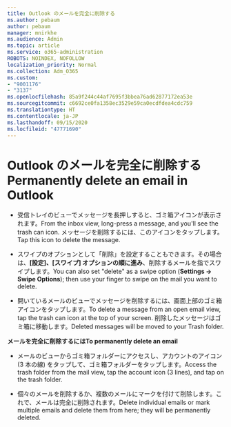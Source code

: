 ```yaml
---
title: Outlook のメールを完全に削除する
ms.author: pebaum
author: pebaum
manager: mnirkhe
ms.audience: Admin
ms.topic: article
ms.service: o365-administration
ROBOTS: NOINDEX, NOFOLLOW
localization_priority: Normal
ms.collection: Adm_O365
ms.custom:
- "9001176"
- "3137"
ms.openlocfilehash: 85a9f244c44af7695f3bbea76ad62877172ea53e
ms.sourcegitcommit: c6692ce0fa1358ec3529e59ca0ecdfdea4cdc759
ms.translationtype: HT
ms.contentlocale: ja-JP
ms.lasthandoff: 09/15/2020
ms.locfileid: "47771690"
---
```

# <a name="permanently-delete-an-email-in-outlook"></a><span data-ttu-id="7b728-102">Outlook のメールを完全に削除する</span><span class="sxs-lookup"><span data-stu-id="7b728-102">Permanently delete an email in Outlook</span></span>

- <span data-ttu-id="7b728-103">受信トレイのビューでメッセージを長押しすると、ゴミ箱アイコンが表示されます。</span><span class="sxs-lookup"><span data-stu-id="7b728-103">From the inbox view, long-press a message, and you'll see the trash can icon.</span></span> <span data-ttu-id="7b728-104">メッセージを削除するには、このアイコンをタップします。</span><span class="sxs-lookup"><span data-stu-id="7b728-104">Tap this icon to delete the message.</span></span>

- <span data-ttu-id="7b728-105">スワイプのオプションとして「削除」を設定することもできます。その場合は、**[設定]、[スワイプ] オプションの順に進み**、削除するメールを指でスワイプします。</span><span class="sxs-lookup"><span data-stu-id="7b728-105">You can also set "delete" as a swipe option (**Settings -> Swipe Options**); then use your finger to swipe on the mail you want to delete.</span></span> 

- <span data-ttu-id="7b728-106">開いているメールのビューでメッセージを削除するには、画面上部のゴミ箱アイコンをタップします。</span><span class="sxs-lookup"><span data-stu-id="7b728-106">To delete a message from an open email view, tap the trash can icon at the top of your screen.</span></span> <span data-ttu-id="7b728-107">削除したメッセージはゴミ箱に移動します。</span><span class="sxs-lookup"><span data-stu-id="7b728-107">Deleted messages will be moved to your Trash folder.</span></span> 

<span data-ttu-id="7b728-108">**メールを完全に削除するには**</span><span class="sxs-lookup"><span data-stu-id="7b728-108">**To permanently delete an email**</span></span>

- <span data-ttu-id="7b728-109">メールのビューからゴミ箱フォルダーにアクセスし、アカウントのアイコン (3 本の線) をタップして、ゴミ箱フォルダーをタップします。</span><span class="sxs-lookup"><span data-stu-id="7b728-109">Access the trash folder from the mail view, tap the account icon (3 lines), and tap on the trash folder.</span></span>

- <span data-ttu-id="7b728-110">個々のメールを削除するか、複数のメールにマークを付けて削除します。これで、メールは完全に削除されます。</span><span class="sxs-lookup"><span data-stu-id="7b728-110">Delete individual emails or mark multiple emails and delete them from here; they will be permanently deleted.</span></span>